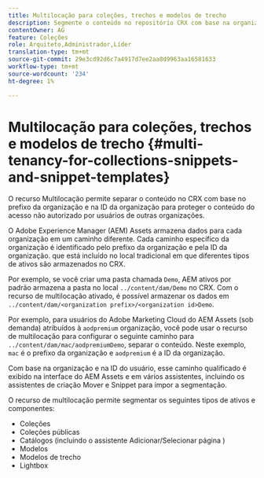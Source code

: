 ```yaml
---
title: Multilocação para coleções, trechos e modelos de trecho
description: Segmente o conteúdo no repositório CRX com base na organização do cliente para impedir o acesso não autorizado.
contentOwner: AG
feature: Coleções
role: Arquiteto,Administrador,Líder
translation-type: tm+mt
source-git-commit: 29e3cd92d6c7a4917d7ee2aa8d9963aa16581633
workflow-type: tm+mt
source-wordcount: '234'
ht-degree: 1%

---
```



# Multilocação para coleções, trechos e modelos de trecho {#multi-tenancy-for-collections-snippets-and-snippet-templates}

O recurso Multilocação permite separar o conteúdo no CRX com base no prefixo da organização e na ID da organização para proteger o conteúdo do acesso não autorizado por usuários de outras organizações.

O Adobe Experience Manager (AEM) Assets armazena dados para cada organização em um caminho diferente. Cada caminho específico da organização é identificado pelo prefixo da organização e pela ID da organização.
que está incluído no local tradicional em que diferentes tipos de ativos são armazenados no CRX.

Por exemplo, se você criar uma pasta chamada `Demo`, AEM ativos por padrão armazena a pasta no local `../content/dam/Demo` no CRX. Com o recurso de multilocação ativado, é possível armazenar os dados em `../content/dam/<organization prefix>/<organization id>Demo`.

Por exemplo, para usuários do Adobe Marketing Cloud do AEM Assets (sob demanda) atribuídos à `aodpremium` organização, você pode usar o recurso de multilocação para configurar o seguinte caminho para `../content/dam/mac/aodpremiumDemo`, separar o conteúdo. Neste exemplo, `mac` é o prefixo da organização e `aodpremium` é a ID da organização.

Com base na organização e na ID do usuário, esse caminho qualificado é exibido na interface do AEM Assets e em vários assistentes, incluindo os assistentes de criação Mover e Snippet para impor a segmentação.

O recurso de multilocação permite segmentar os seguintes tipos de ativos e componentes:

* Coleções
* Coleções públicas
* Catálogos (incluindo o assistente Adicionar/Selecionar página )
* Modelos
* Modelos de trecho
* Lightbox
